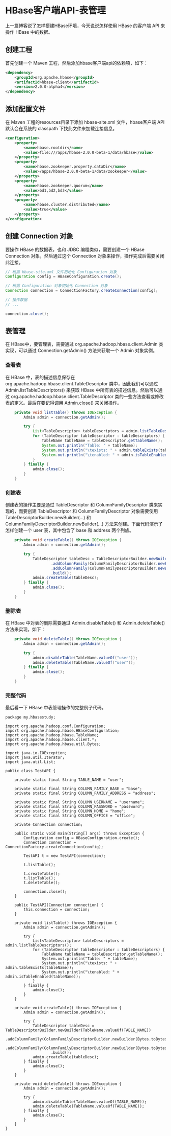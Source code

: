 # HBase客户端API-表管理

上一篇博客说了怎样搭建HBase环境，今天说说怎样使用 HBase 的客户端 API 来操作 HBase 中的数据。

## 创建工程

首先创建一个 Maven 工程，然后添加hbase客户端api的依赖项，如下：

``` xml
<dependency>
	<groupId>org.apache.hbase</groupId>
	<artifactId>hbase-client</artifactId>
	<version>2.0.0-alpha4</version>
</dependency>
```

## 添加配置文件

在 Maven 工程的resources目录下添加 hbase-site.xml 文件，hbase客户端 API 默认会在系统的 classpath 下找此文件来加载连接信息。

``` xml
<configuration>
    <property>
        <name>hbase.rootdir</name>
        <value>file:///apps/hbase-2.0.0-beta-1/data/hbase</value>
    </property>
    <property>
        <name>hbase.zookeeper.property.dataDir</name>
        <value>/apps/hbase-2.0.0-beta-1/data/zookeeper</value>
    </property>
    <property>
        <name>hbase.zookeeper.quorum</name>
        <value>bd1,bd2,bd3</value>
    </property>
    <property>
        <name>hbase.cluster.distributed</name>
        <value>true</value>
    </property>
</configuration>
```

## 创建 Connection 对象

要操作 HBase 的数据表，也和 JDBC 编程类似，需要创建一个 HBase Connection 对象，然后通过这个 Connection 对象来操作，操作完成后需要关闭此连接。

``` java
// 根据 hbase-site.xml 文件初始化 Configuration 对象
Configuration config = HBaseConfiguration.create();

// 根据 Configuration 对象初始化 Connection 对象
Connection connection = ConnectionFactory.createConnection(config);

// 操作数据
// ...

connection.close();
```

## 表管理

在 HBase中，要管理表，需要通过 org.apache.hadoop.hbase.client.Admin 类实现，可以通过 Connection.getAdmin() 方法来获取一个 Admin 对象实例。

### 查看表

在 HBase 中，表的描述信息保存在 org.apache.hadoop.hbase.client.TableDescriptor 类中，因此我们可以通过 Admin.listTableDescriptors() 来获取 HBase 中所有表的描述信息。然后可以通过 org.apache.hadoop.hbase.client.TableDescriptor 类的一些方法查看或修改表的定义。最后在要记得调用 Admin.close() 来关闭操作。

``` java
	private void listTable() throws IOException {
		Admin admin = connection.getAdmin();

		try {
			List<TableDescriptor> tableDescriptors = admin.listTableDescriptors();
			for (TableDescriptor tableDescriptor : tableDescriptors) {
				TableName tableName = tableDescriptor.getTableName();
				System.out.println("Table: " + tableName);
				System.out.println("\texists: " + admin.tableExists(tableName));
				System.out.println("\tenabled: " + admin.isTableEnabled(tableName));
			}
		} finally {
			admin.close();
		}
	}
```

### 创建表

创建表的操作主要是通过 TableDescriptor 和 ColumnFamilyDescriptor 类来实现的，而要创建 TableDescriptor 和 ColumnFamilyDescriptor 对象需要使用 TableDescriptorBuilder.newBuilder(...) 和 ColumnFamilyDescriptorBuilder.newBuilder(...) 方法来创建。下面代码演示了怎样创建一个 user 表，其中包含了 base 和 address 两个列族。

``` java
	private void createTable() throws IOException {
		Admin admin = connection.getAdmin();

		try {
			TableDescriptor tableDesc = TableDescriptorBuilder.newBuilder(TableName.valueOf("user"))
					.addColumnFamily(ColumnFamilyDescriptorBuilder.newBuilder(Bytes.toBytes("base")).build())
					.addColumnFamily(ColumnFamilyDescriptorBuilder.newBuilder(Bytes.toBytes("address")).build())
					.build();
			admin.createTable(tableDesc);
		} finally {
			admin.close();
		}
	}
```

### 删除表

在 HBase 中对表的删除需要通过 Admin.disableTable() 和 Admin.deleteTable() 方法来实现，如下：

``` java
	private void deleteTable() throws IOException {
		Admin admin = connection.getAdmin();

		try {
			admin.disableTable(TableName.valueOf("user"));
			admin.deleteTable(TableName.valueOf("user"));
		} finally {
			admin.close();
		}
	}
```

### 完整代码

最后看一下 HBase 中表管理操作的完整例子代码。

``` shell
package my.hbasestudy;

import org.apache.hadoop.conf.Configuration;
import org.apache.hadoop.hbase.HBaseConfiguration;
import org.apache.hadoop.hbase.TableName;
import org.apache.hadoop.hbase.client.*;
import org.apache.hadoop.hbase.util.Bytes;

import java.io.IOException;
import java.util.Iterator;
import java.util.List;

public class TestAPI {

	private static final String TABLE_NAME = "user";

	private static final String COLUMN_FAMILY_BASE = "base";
	private static final String COLUMN_FAMILY_ADDRESS = "address";

	private static final String COLUMN_USERNAME = "username";
	private static final String COLUMN_PASSWORD = "password";
	private static final String COLUMN_HOME = "home";
	private static final String COLUMN_OFFICE = "office";

	private Connection connection;

	public static void main(String[] args) throws Exception {
		Configuration config = HBaseConfiguration.create();
		Connection connection = ConnectionFactory.createConnection(config);

		TestAPI t = new TestAPI(connection);

		t.listTable();

		t.createTable();
		t.listTable();
		t.deleteTable();

		connection.close();
	}

	public TestAPI(Connection connection) {
		this.connection = connection;
	}

	private void listTable() throws IOException {
		Admin admin = connection.getAdmin();

		try {
			List<TableDescriptor> tableDescriptors = admin.listTableDescriptors();
			for (TableDescriptor tableDescriptor : tableDescriptors) {
				TableName tableName = tableDescriptor.getTableName();
				System.out.println("Table: " + tableName);
				System.out.println("\texists: " + admin.tableExists(tableName));
				System.out.println("\tenabled: " + admin.isTableEnabled(tableName));
			}
		} finally {
			admin.close();
		}
	}

	private void createTable() throws IOException {
		Admin admin = connection.getAdmin();

		try {
			TableDescriptor tableDesc = TableDescriptorBuilder.newBuilder(TableName.valueOf(TABLE_NAME))
					.addColumnFamily(ColumnFamilyDescriptorBuilder.newBuilder(Bytes.toBytes(COLUMN_FAMILY_BASE)).build())
					.addColumnFamily(ColumnFamilyDescriptorBuilder.newBuilder(Bytes.toBytes(COLUMN_FAMILY_ADDRESS)).build())
					.build();
			admin.createTable(tableDesc);
		} finally {
			admin.close();
		}
	}

	private void deleteTable() throws IOException {
		Admin admin = connection.getAdmin();

		try {
			admin.disableTable(TableName.valueOf(TABLE_NAME));
			admin.deleteTable(TableName.valueOf(TABLE_NAME));
		} finally {
			admin.close();
		}
	}
}

```
